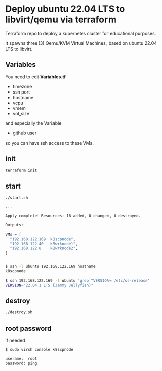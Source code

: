 # Deploy ubuntu 22.04 LTS to libvirt/qemu via terraform

Terraform repo to deploy a kubernetes cluster for educational purposes.

It spawns three (3) Qemu/KVM Virtual Machines, based on ubuntu 22.04 LTS to libvirt.

## Variables

You need to edit **Variables.tf**

- timezone
- ssh port
- hostname
- vcpu
- vmem
- vol_size

and especially the Variable

- github user

so you can have ssh access to these VMs.

## init

```bash
terraform init

```

## start

```bash
./start.sh

...

Apply complete! Resources: 16 added, 0 changed, 0 destroyed.

Outputs:

VMs = [
  "192.168.122.169  k8scpnode",
  "192.168.122.40   k8wrknode1",
  "192.168.122.8    k8wrknode2",
]


$ ssh -l ubuntu 192.168.122.169 hostname
k8scpnode

$ ssh 192.168.122.169 -l ubuntu 'grep ^VERSION= /etc/os-release'
VERSION="22.04.1 LTS (Jammy Jellyfish)"

```

## destroy

```bash
./destroy.sh

```

## root password

if needed

```bash
$ sudo virsh console k8scpnode

userame:  root
password: ping

````
